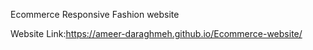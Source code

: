 Ecommerce Responsive Fashion website

Website Link:https://ameer-daraghmeh.github.io/Ecommerce-website/
